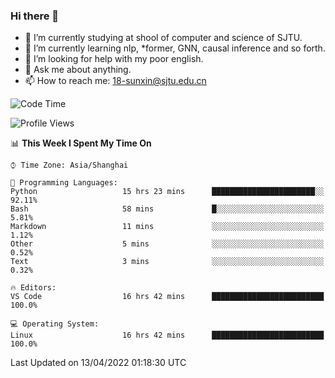 ### Hi there 👋

<!--
**sunxin000/sunxin000** is a ✨ _special_ ✨ repository because its `README.md` (this file) appears on your GitHub profile.

Here are some ideas to get you started:

- 🔭 I’m currently working on ...
- 🌱 I’m currently learning ...
- 👯 I’m looking to collaborate on ...
- 🤔 I’m looking for help with ...
- 💬 Ask me about ...
- 📫 How to reach me: ...
- 😄 Pronouns: ...
- ⚡ Fun fact: ...
-->
- 🏫 I’m currently studying at shool of computer and science of SJTU.
- 🌱 I’m currently learning nlp, \*former, GNN, causal inference and so forth.
- 🤔 I’m looking for help with my poor english.
- 💬 Ask me about anything.
- 📫 How to reach me: 18-sunxin@sjtu.edu.cn
<!--START_SECTION:waka-->
![Code Time](http://img.shields.io/badge/Code%20Time-151%20hrs%2048%20mins-blue)

![Profile Views](http://img.shields.io/badge/Profile%20Views-8-blue)

📊 **This Week I Spent My Time On** 

```text
⌚︎ Time Zone: Asia/Shanghai

💬 Programming Languages: 
Python                   15 hrs 23 mins      ███████████████████████░░   92.11% 
Bash                     58 mins             █░░░░░░░░░░░░░░░░░░░░░░░░   5.81% 
Markdown                 11 mins             ░░░░░░░░░░░░░░░░░░░░░░░░░   1.12% 
Other                    5 mins              ░░░░░░░░░░░░░░░░░░░░░░░░░   0.52% 
Text                     3 mins              ░░░░░░░░░░░░░░░░░░░░░░░░░   0.32%

🔥 Editors: 
VS Code                  16 hrs 42 mins      █████████████████████████   100.0%

💻 Operating System: 
Linux                    16 hrs 42 mins      █████████████████████████   100.0%

```


 Last Updated on 13/04/2022 01:18:30 UTC
<!--END_SECTION:waka-->
